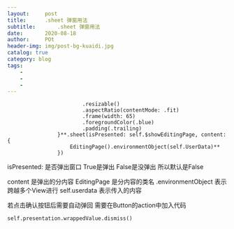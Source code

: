 ```yaml
---  
layout:     post
title:      .sheet 弹窗用法
subtitle:       .sheet 弹窗用法
date:       2020-08-18
author:     POt
header-img: img/post-bg-kuaidi.jpg
catalog: true
category: blog
tags:       
    -   
    -   
    -   
---
```


```Image(systemName:"plus.circle.fill")
                        .resizable()
                        .aspectRatio(contentMode: .fit)
                        .frame(width: 65)
                        .foregroundColor(.blue)
                        .padding(.trailing)
                }**.sheet(isPresented: self.$showEditingPage, content: {
                    EditingPage().environmentObject(self.UserData)**
                })
```

isPresented: 是否弹出窗口 True是弹出 False是没弹出 所以默认是False

content 是弹出的分内容 
EditingPage 是分内容的类名 
.environmentObject 表示跨越多个View进行
self.userdata 表示传入的内容

若点击确认按钮后需要自动弹回 需要在Button的action中加入代码

```
self.presentation.wrappedValue.dismiss()
```
